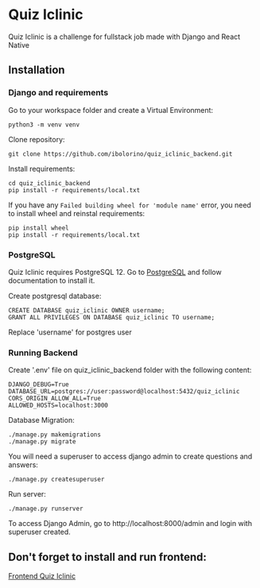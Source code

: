 # Quiz Iclinic

Quiz Iclinic is a challenge for fullstack job made with Django and React Native


## Installation

### Django and requirements

Go to your workspace folder and create a Virtual Environment:

```
python3 -m venv venv
```

Clone repository:

```
git clone https://github.com/ibolorino/quiz_iclinic_backend.git
```
Install requirements:

```
cd quiz_iclinic_backend
pip install -r requirements/local.txt
```

If you have any `Failed building wheel for 'module name'` error, you need to install wheel and reinstal requirements:

```
pip install wheel
pip install -r requirements/local.txt
```

### PostgreSQL

Quiz Iclinic requires PostgreSQL 12.  Go to [PostgreSQL](https://www.postgresql.org/) and follow documentation to install it.

Create postgresql database:

```
CREATE DATABASE quiz_iclinic OWNER username;
GRANT ALL PRIVILEGES ON DATABASE quiz_iclinic TO username;
```
Replace 'username' for postgres user

### Running Backend

Create '.env' file on quiz_iclinic_backend folder with the following content:

```
DJANGO_DEBUG=True
DATABASE_URL=postgres://user:password@localhost:5432/quiz_iclinic
CORS_ORIGIN_ALLOW_ALL=True
ALLOWED_HOSTS=localhost:3000
```

Database Migration:
```
./manage.py makemigrations
./manage.py migrate
```

You will need a superuser to access django admin to create questions and answers:
```
./manage.py createsuperuser
```

Run server:
```
./manage.py runserver
```

To access Django Admin, go to http://localhost:8000/admin and login with superuser created.

## Don't forget to install and run frontend:

[Frontend Quiz Iclinic](https://github.com/ibolorino/quiz_iclinic_frontend)